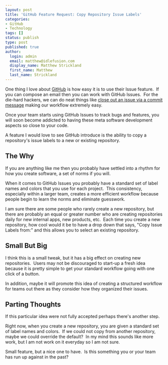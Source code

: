 ```yaml
---
layout: post
title: 'GitHub Feature Request: Copy Repository Issue Labels'
categories:
- GitHub
- Technology
tags: []
status: publish
type: post
published: true
author:
  login: admin
  email: matthew@idlefusion.com
  display_name: Matthew Strickland
  first_name: Matthew
  last_name: Strickland
---
```

One thing I love about [GitHub](http://github.com) is how easy it is to use their Issue feature.  If you can compose an email then you can work with GitHub Issues.  For the die-hard hackers, we can do neat things like [close out an issue via a commit message](https://help.github.com/articles/closing-issues-via-commit-messages) making our workflow extremely easy.

Once your team starts using GitHub Issues to track bugs and features, you will soon become addicted to having these meta software development aspects so close to your code.

A feature I would love to see GitHub introduce is the ability to copy a repository's issue labels to a new or existing repository.

## The Why

If you are anything like me then you probably have settled into a rhythm for how you create software, a set of norms if you will.

When it comes to GitHub Issues you probably have a standard set of label names and colors that you use for each project.  This consistency, especially within a larger team, creates a more efficient workflow because people begin to learn the norms and eliminate guesswork.

I am sure there are some people who rarely create a new repository, but there are probably an equal or greater number who are creating repositories daily for new internal apps, new products, etc.  Each time you create a new repository, how cool would it be to have a drop down that says, "Copy Issue Labels from:" and this allows you to select an existing repository.

## Small But Big

I think this is a small tweak, but it has a big effect on creating new repositories.  Users may not be discouraged to start-up a fresh idea because it is pretty simple to get your standard workflow going with one click of a button.

In addition, maybe it will promote this idea of creating a structured workflow for teams out there as they consider how they organized their issues.

## Parting Thoughts

If this particular idea were not fully accepted perhaps there's another step.

Right now, when you create a new repository, you are given a standard set of label names and colors.  If we could not copy from another repository, maybe we could override the default?  In my mind this sounds like more work, but I am not work on it everyday so I am not sure.

Small feature, but a nice one to have.  Is this something you or your team has run up against in the past?
